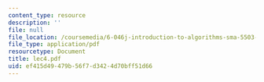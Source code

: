 ```yaml
---
content_type: resource
description: ''
file: null
file_location: /coursemedia/6-046j-introduction-to-algorithms-sma-5503-fall-2005/ef415d49479b56f7d3424d70bff51d66_lec4.pdf
file_type: application/pdf
resourcetype: Document
title: lec4.pdf
uid: ef415d49-479b-56f7-d342-4d70bff51d66
---
```

